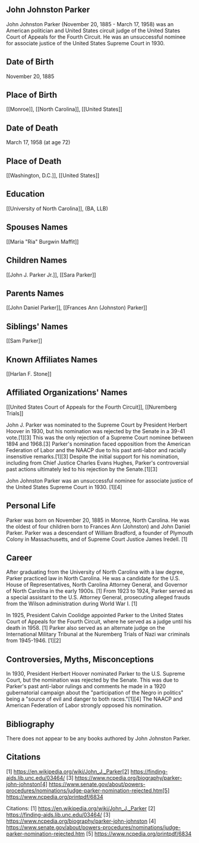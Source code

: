 ## John Johnston Parker

John Johnston Parker (November 20, 1885 - March 17, 1958) was an American politician and United States circuit judge of the United States Court of Appeals for the Fourth Circuit. He was an unsuccessful nominee for associate justice of the United States Supreme Court in 1930.

## Date of Birth
November 20, 1885

## Place of Birth
[[Monroe]], [[North Carolina]], [[United States]]

## Date of Death
March 17, 1958 (at age 72)

## Place of Death
[[Washington, D.C.]], [[United States]]

## Education
[[University of North Carolina]], (BA, LLB)

## Spouses Names
[[Maria "Ria" Burgwin Maffit]]

## Children Names
[[John J. Parker Jr.]], [[Sara Parker]]

## Parents Names
[[John Daniel Parker]], [[Frances Ann (Johnston) Parker]]

## Siblings' Names
[[Sam Parker]]

## Known Affiliates Names
[[Harlan F. Stone]]

## Affiliated Organizations' Names
[[United States Court of Appeals for the Fourth Circuit]], [[Nuremberg Trials]]

John J. Parker was nominated to the Supreme Court by President Herbert Hoover in 1930, but his nomination was rejected by the Senate in a 39-41 vote.[1][3] This was the only rejection of a Supreme Court nominee between 1894 and 1968.[3] Parker's nomination faced opposition from the American Federation of Labor and the NAACP due to his past anti-labor and racially insensitive remarks.[1][3] Despite the initial support for his nomination, including from Chief Justice Charles Evans Hughes, Parker's controversial past actions ultimately led to his rejection by the Senate.[1][3]

John Johnston Parker was an unsuccessful nominee for associate justice of the United States Supreme Court in 1930. [1][4]

## Personal Life
Parker was born on November 20, 1885 in Monroe, North Carolina. He was the oldest of four children born to Frances Ann (Johnston) and John Daniel Parker. Parker was a descendant of William Bradford, a founder of Plymouth Colony in Massachusetts, and of Supreme Court Justice James Iredell. [1]

## Career
After graduating from the University of North Carolina with a law degree, Parker practiced law in North Carolina. He was a candidate for the U.S. House of Representatives, North Carolina Attorney General, and Governor of North Carolina in the early 1900s. [1] From 1923 to 1924, Parker served as a special assistant to the U.S. Attorney General, prosecuting alleged frauds from the Wilson administration during World War I. [1] 

In 1925, President Calvin Coolidge appointed Parker to the United States Court of Appeals for the Fourth Circuit, where he served as a judge until his death in 1958. [1] Parker also served as an alternate judge on the International Military Tribunal at the Nuremberg Trials of Nazi war criminals from 1945-1946. [1][2]

## Controversies, Myths, Misconceptions
In 1930, President Herbert Hoover nominated Parker to the U.S. Supreme Court, but the nomination was rejected by the Senate. This was due to Parker's past anti-labor rulings and comments he made in a 1920 gubernatorial campaign about the "participation of the Negro in politics" being a "source of evil and danger to both races."[1][4] The NAACP and American Federation of Labor strongly opposed his nomination.

## Bibliography
There does not appear to be any books authored by John Johnston Parker.

## Citations
[1] https://en.wikipedia.org/wiki/John_J._Parker[2] https://finding-aids.lib.unc.edu/03464/
[3] https://www.ncpedia.org/biography/parker-john-johnston[4] https://www.senate.gov/about/powers-procedures/nominations/judge-parker-nomination-rejected.htm[5] https://www.ncpedia.org/printpdf/6834

Citations:
[1] https://en.wikipedia.org/wiki/John_J._Parker
[2] https://finding-aids.lib.unc.edu/03464/
[3] https://www.ncpedia.org/biography/parker-john-johnston
[4] https://www.senate.gov/about/powers-procedures/nominations/judge-parker-nomination-rejected.htm
[5] https://www.ncpedia.org/printpdf/6834